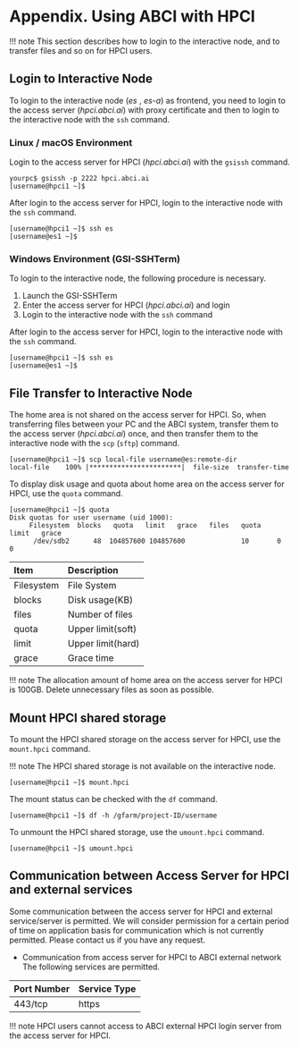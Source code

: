 # Appendix. Using ABCI with HPCI

!!! note
    This section describes how to login to the interactive node, and to transfer files and so on for HPCI users.

## Login to Interactive Node

To login to the interactive node (*es* , *es-a*) as frontend, you need to login to the access server (*hpci.abci.ai*) with proxy certificate and then to login to the interactive node with the `ssh` command.

### Linux / macOS Environment

Login to the access server for HPCI (*hpci.abci.ai*) with the `gsissh` command.

```
yourpc$ gsissh -p 2222 hpci.abci.ai
[username@hpci1 ~]$
```

After login to the access server for HPCI, login to the interactive node with the `ssh` command.

```
[username@hpci1 ~]$ ssh es
[username@es1 ~]$
```

### Windows Environment (GSI-SSHTerm)

To login to the interactive node, the following procedure is necessary.

1. Launch the GSI-SSHTerm
2. Enter the access server for HPCI (*hpci.abci.ai*) and login
3. Login to the interactive node with the `ssh` command

After login to the access server for HPCI, login to the interactive node with the `ssh` command.

```
[username@hpci1 ~]$ ssh es
[username@es1 ~]$
```

## File Transfer to Interactive Node

The home area is not shared on the access server for HPCI.
So, when transferring files between your PC and the ABCI system,
transfer them to the access server (*hpci.abci.ai*) once, and then transfer them to the interactive node with the `scp` (`sftp`) command.

```
[username@hpci1 ~]$ scp local-file username@es:remote-dir
local-file    100% |***********************|  file-size  transfer-time
```

To display disk usage and quota about home area on the access server for HPCI,
use the `quota` command.

```
[username@hpci1 ~]$ quota
Disk quotas for user username (uid 1000):
     Filesystem  blocks   quota   limit   grace   files   quota   limit   grace
      /dev/sdb2      48  104857600 104857600              10       0       0
```

| Item | Description |
|:--|:--|
| Filesystem | File System   |
| blocks     | Disk usage(KB) |
| files      | Number of files |
| quota      | Upper limit(soft) |
| limit      | Upper limit(hard) |
| grace      | Grace time |

!!! note
    The allocation amount of home area on the access server for HPCI is 100GB.
    Delete unnecessary files as soon as possible.

## Mount HPCI shared storage

To mount the HPCI shared storage on the access server for HPCI, use the `mount.hpci` command.

!!! note
    The HPCI shared storage is not available on the interactive node.

```
[username@hpci1 ~]$ mount.hpci
```

The mount status can be checked with the `df` command.

```
[username@hpci1 ~]$ df -h /gfarm/project-ID/username
```

To unmount the HPCI shared storage, use the `umount.hpci` command.

```
[username@hpci1 ~]$ umount.hpci
```

## Communication between Access Server for HPCI and external services

Some communication between the access server for HPCI and external service/server is permitted.
We will consider permission for a certain period of time on application basis for communication which is not currently permitted.
Please contact us if you have any request.

- Communication from access server for HPCI to ABCI external network
  The following services are permitted.

| Port Number | Service Type |
|:--|:--|
| 443/tcp | https |

!!! note
    HPCI users cannot access to ABCI external HPCI login server from the access server for HPCI.
